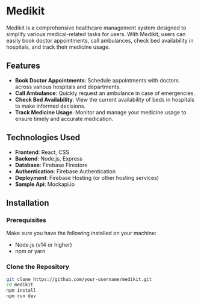 # Medikit

Medikit is a comprehensive healthcare management system designed to simplify various medical-related tasks for users. With Medikit, users can easily book doctor appointments, call ambulances, check bed availability in hospitals, and track their medicine usage.

## Features

- **Book Doctor Appointments**: Schedule appointments with doctors across various hospitals and departments.
- **Call Ambulance**: Quickly request an ambulance in case of emergencies.
- **Check Bed Availability**: View the current availability of beds in hospitals to make informed decisions.
- **Track Medicine Usage**: Monitor and manage your medicine usage to ensure timely and accurate medication.

## Technologies Used

- **Frontend**: React, CSS
- **Backend**: Node.js, Express
- **Database**: Firebase Firestore
- **Authentication**: Firebase Authentication
- **Deployment**: Firebase Hosting (or other hosting services)
- **Sample Api**: Mockapi.io

## Installation

### Prerequisites

Make sure you have the following installed on your machine:
- Node.js (v14 or higher)
- npm or yarn

### Clone the Repository

```bash
git clone https://github.com/your-username/medikit.git
cd medikit
npm install
npm run dev
